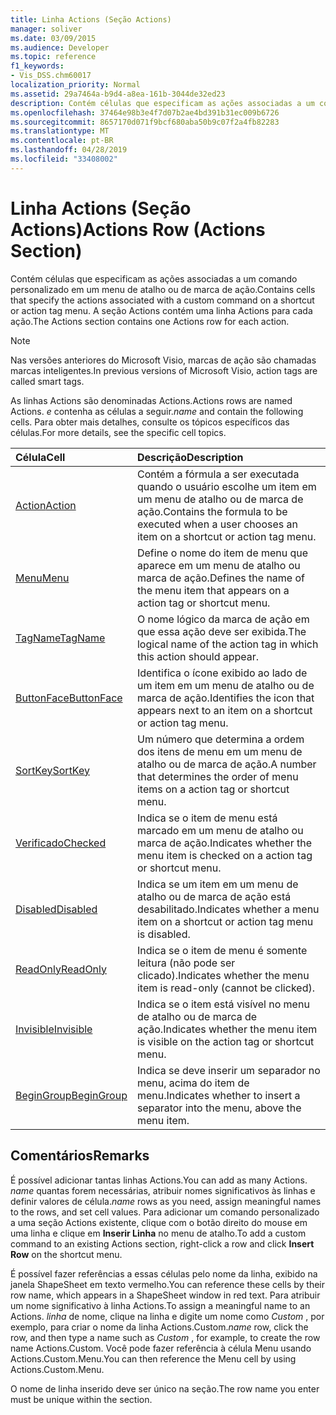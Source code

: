 ```yaml
---
title: Linha Actions (Seção Actions)
manager: soliver
ms.date: 03/09/2015
ms.audience: Developer
ms.topic: reference
f1_keywords:
- Vis_DSS.chm60017
localization_priority: Normal
ms.assetid: 29a7464a-b9d4-a8ea-161b-3044de32ed23
description: Contém células que especificam as ações associadas a um comando personalizado em um menu de atalho ou de marca de ação. A seção Actions contém uma linha Actions para cada ação.
ms.openlocfilehash: 37464e98b3e4f7d07b2ae4bd391b31ec009b6726
ms.sourcegitcommit: 8657170d071f9bcf680aba50b9c07f2a4fb82283
ms.translationtype: MT
ms.contentlocale: pt-BR
ms.lasthandoff: 04/28/2019
ms.locfileid: "33408002"
---
```

# <a name="actions-row-actions-section"></a><span data-ttu-id="850a6-104">Linha Actions (Seção Actions)</span><span class="sxs-lookup"><span data-stu-id="850a6-104">Actions Row (Actions Section)</span></span>

<span data-ttu-id="850a6-105">Contém células que especificam as ações associadas a um comando personalizado em um menu de atalho ou de marca de ação.</span><span class="sxs-lookup"><span data-stu-id="850a6-105">Contains cells that specify the actions associated with a custom command on a shortcut or action tag menu.</span></span> <span data-ttu-id="850a6-106">A seção Actions contém uma linha Actions para cada ação.</span><span class="sxs-lookup"><span data-stu-id="850a6-106">The Actions section contains one Actions row for each action.</span></span>
  
> [!NOTE]
> <span data-ttu-id="850a6-107">Nas versões anteriores do Microsoft Visio, marcas de ação são chamadas marcas inteligentes.</span><span class="sxs-lookup"><span data-stu-id="850a6-107">In previous versions of Microsoft Visio, action tags are called smart tags.</span></span> 
  
<span data-ttu-id="850a6-108">As linhas Actions são denominadas Actions.</span><span class="sxs-lookup"><span data-stu-id="850a6-108">Actions rows are named Actions.</span></span> <span data-ttu-id="850a6-109">*e*  contenha as células a seguir.</span><span class="sxs-lookup"><span data-stu-id="850a6-109">*name*  and contain the following cells.</span></span> <span data-ttu-id="850a6-110">Para obter mais detalhes, consulte os tópicos específicos das células.</span><span class="sxs-lookup"><span data-stu-id="850a6-110">For more details, see the specific cell topics.</span></span> 
  
|<span data-ttu-id="850a6-111">**Célula**</span><span class="sxs-lookup"><span data-stu-id="850a6-111">**Cell**</span></span>|<span data-ttu-id="850a6-112">**Descrição**</span><span class="sxs-lookup"><span data-stu-id="850a6-112">**Description**</span></span>|
|:-----|:-----|
|[<span data-ttu-id="850a6-113">Action</span><span class="sxs-lookup"><span data-stu-id="850a6-113">Action</span></span>](action-cell-actions-section.md) <br/> |<span data-ttu-id="850a6-114">Contém a fórmula a ser executada quando o usuário escolhe um item em um menu de atalho ou de marca de ação.</span><span class="sxs-lookup"><span data-stu-id="850a6-114">Contains the formula to be executed when a user chooses an item on a shortcut or action tag menu.</span></span>  <br/> |
|[<span data-ttu-id="850a6-115">Menu</span><span class="sxs-lookup"><span data-stu-id="850a6-115">Menu</span></span>](menu-cell-actions-section.md) <br/> |<span data-ttu-id="850a6-116">Define o nome do item de menu que aparece em um menu de atalho ou marca de ação.</span><span class="sxs-lookup"><span data-stu-id="850a6-116">Defines the name of the menu item that appears on a action tag or shortcut menu.</span></span>  <br/> |
|[<span data-ttu-id="850a6-117">TagName</span><span class="sxs-lookup"><span data-stu-id="850a6-117">TagName</span></span>](tagname-cell-actions-section.md) <br/> |<span data-ttu-id="850a6-118">O nome lógico da marca de ação em que essa ação deve ser exibida.</span><span class="sxs-lookup"><span data-stu-id="850a6-118">The logical name of the action tag in which this action should appear.</span></span>  <br/> |
|[<span data-ttu-id="850a6-119">ButtonFace</span><span class="sxs-lookup"><span data-stu-id="850a6-119">ButtonFace</span></span>](buttonface-cell-actions-section.md) <br/> |<span data-ttu-id="850a6-120">Identifica o ícone exibido ao lado de um item em um menu de atalho ou de marca de ação.</span><span class="sxs-lookup"><span data-stu-id="850a6-120">Identifies the icon that appears next to an item on a shortcut or action tag menu.</span></span>  <br/> |
|[<span data-ttu-id="850a6-121">SortKey</span><span class="sxs-lookup"><span data-stu-id="850a6-121">SortKey</span></span>](sortkey-cell-actions-section.md) <br/> |<span data-ttu-id="850a6-122">Um número que determina a ordem dos itens de menu em um menu de atalho ou de marca de ação.</span><span class="sxs-lookup"><span data-stu-id="850a6-122">A number that determines the order of menu items on a action tag or shortcut menu.</span></span>  <br/> |
|[<span data-ttu-id="850a6-123">Verificado</span><span class="sxs-lookup"><span data-stu-id="850a6-123">Checked</span></span>](checked-cell-actions-section.md) <br/> |<span data-ttu-id="850a6-124">Indica se o item de menu está marcado em um menu de atalho ou marca de ação.</span><span class="sxs-lookup"><span data-stu-id="850a6-124">Indicates whether the menu item is checked on a action tag or shortcut menu.</span></span>  <br/> |
|[<span data-ttu-id="850a6-125">Disabled</span><span class="sxs-lookup"><span data-stu-id="850a6-125">Disabled</span></span>](disabled-cell-actions-section.md) <br/> |<span data-ttu-id="850a6-126">Indica se um item em um menu de atalho ou de marca de ação está desabilitado.</span><span class="sxs-lookup"><span data-stu-id="850a6-126">Indicates whether a menu item on a shortcut or action tag menu is disabled.</span></span>  <br/> |
|[<span data-ttu-id="850a6-127">ReadOnly</span><span class="sxs-lookup"><span data-stu-id="850a6-127">ReadOnly</span></span>](readonly-cell-actions-section.md) <br/> |<span data-ttu-id="850a6-128">Indica se o item de menu é somente leitura (não pode ser clicado).</span><span class="sxs-lookup"><span data-stu-id="850a6-128">Indicates whether the menu item is read-only (cannot be clicked).</span></span>  <br/> |
|[<span data-ttu-id="850a6-129">Invisible</span><span class="sxs-lookup"><span data-stu-id="850a6-129">Invisible</span></span>](invisible-cell-actions-section.md) <br/> |<span data-ttu-id="850a6-130">Indica se o item está visível no menu de atalho ou de marca de ação.</span><span class="sxs-lookup"><span data-stu-id="850a6-130">Indicates whether the menu item is visible on the action tag or shortcut menu.</span></span>  <br/> |
|[<span data-ttu-id="850a6-131">BeginGroup</span><span class="sxs-lookup"><span data-stu-id="850a6-131">BeginGroup</span></span>](begingroup-cell-actions-section.md) <br/> |<span data-ttu-id="850a6-132">Indica se deve inserir um separador no menu, acima do item de menu.</span><span class="sxs-lookup"><span data-stu-id="850a6-132">Indicates whether to insert a separator into the menu, above the menu item.</span></span>  <br/> |
   
## <a name="remarks"></a><span data-ttu-id="850a6-133">Comentários</span><span class="sxs-lookup"><span data-stu-id="850a6-133">Remarks</span></span>

 <span data-ttu-id="850a6-134">É possível adicionar tantas linhas Actions.</span><span class="sxs-lookup"><span data-stu-id="850a6-134">You can add as many Actions.</span></span>  <span data-ttu-id="850a6-135">*name* quantas forem necessárias, atribuir nomes significativos às linhas e definir valores de célula.</span><span class="sxs-lookup"><span data-stu-id="850a6-135">*name*  rows as you need, assign meaningful names to the rows, and set cell values.</span></span> <span data-ttu-id="850a6-136">Para adicionar um comando personalizado a uma seção Actions existente, clique com o botão direito do mouse em uma linha e clique em **Inserir Linha** no menu de atalho.</span><span class="sxs-lookup"><span data-stu-id="850a6-136">To add a custom command to an existing Actions section, right-click a row and click **Insert Row** on the shortcut menu.</span></span> 
  
<span data-ttu-id="850a6-137">É possível fazer referências a essas células pelo nome da linha, exibido na janela ShapeSheet em texto vermelho.</span><span class="sxs-lookup"><span data-stu-id="850a6-137">You can reference these cells by their row name, which appears in a ShapeSheet window in red text.</span></span> <span data-ttu-id="850a6-138">Para atribuir um nome significativo à linha Actions.</span><span class="sxs-lookup"><span data-stu-id="850a6-138">To assign a meaningful name to an Actions.</span></span> <span data-ttu-id="850a6-139">*linha*  de nome, clique na linha e digite um nome como  *Custom*  , por exemplo, para criar o nome da linha Actions.Custom.</span><span class="sxs-lookup"><span data-stu-id="850a6-139">*name*  row, click the row, and then type a name such as  *Custom*  , for example, to create the row name Actions.Custom.</span></span> <span data-ttu-id="850a6-140">Você pode fazer referência à célula Menu usando Actions.Custom.Menu.</span><span class="sxs-lookup"><span data-stu-id="850a6-140">You can then reference the Menu cell by using Actions.Custom.Menu.</span></span> 
  
<span data-ttu-id="850a6-141">O nome de linha inserido deve ser único na seção.</span><span class="sxs-lookup"><span data-stu-id="850a6-141">The row name you enter must be unique within the section.</span></span>
  

